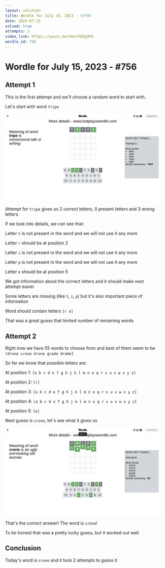 ```yaml
---
layout: solution
title: Wordle for July 15, 2023 - \#756
date: 2023-07-15
solved: true
attempts: 2
video_link: https://youtu.be/4mrnfE6g9FA
wordle_id: 756
---
```


# Wordle for July 15, 2023 - \#756

## Attempt 1

This is the first attempt and we'll choose a random word to start with.

Let's start with word `tripe`

![Attempt 1](2023-07-15/attempt-1.png)

Attempt for `tripe` gives us 2 correct letters, 0 present letters and 3 wrong letters.

If we look into details, we can see that:

Letter `t` is not present in the word and we will not use it any more

Letter `r` should be at position 2

Letter `i` is not present in the word and we will not use it any more

Letter `p` is not present in the word and we will not use it any more

Letter `e` should be at position 5

We got information about the correct letters and it should make next attempt easier

Some letters are missing (like `t`, `i`, `p`) but it's also important piece of information

Word should contain letters `[r e]`

That was a great guess that limited number of remaining words



## Attempt 2

Right now we have 55 words to choose from and best of them seem to be `[drone crone krone grade drake]`

So far we know that possible letters are:

At position 1: `[a b c d e f g h j k l m n o q r s u v w x y z]`

At position 2: `[r]`

At position 3: `[a b c d e f g h j k l m n o q r s u v w x y z]`

At position 4: `[a b c d e f g h j k l m n o q r s u v w x y z]`

At position 5: `[e]`

Next guess is `crone`, let's see what it gives us

![Attempt 2](2023-07-15/attempt-2.png)

That's the correct answer! The word is `crone`!

To be honest that was a pretty lucky guess, but it worked out well.

## Conclusion

Today's word is `crone` and it took 2 attempts to guess it

